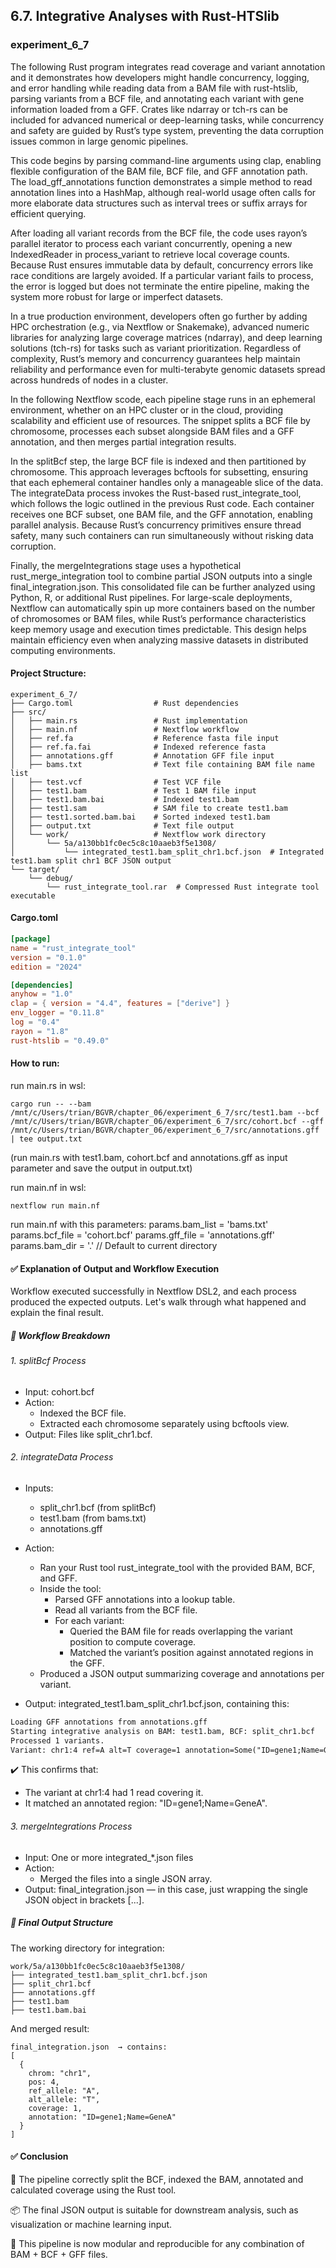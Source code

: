 ## 6.7. Integrative Analyses with Rust-HTSlib

### experiment_6_7

The following Rust program integrates read coverage and variant annotation and it demonstrates how developers might handle concurrency, logging, and error handling while reading data from a BAM file with rust-htslib, parsing variants from a BCF file, and annotating each variant with gene information loaded from a GFF. Crates like ndarray or tch-rs can be included for advanced numerical or deep-learning tasks, while concurrency and safety are guided by Rust’s type system, preventing the data corruption issues common in large genomic pipelines.

This code begins by parsing command-line arguments using clap, enabling flexible configuration of the BAM file, BCF file, and GFF annotation path. The load_gff_annotations function demonstrates a simple method to read annotation lines into a HashMap, although real-world usage often calls for more elaborate data structures such as interval trees or suffix arrays for efficient querying.

After loading all variant records from the BCF file, the code uses rayon’s parallel iterator to process each variant concurrently, opening a new IndexedReader in process_variant to retrieve local coverage counts. Because Rust ensures immutable data by default, concurrency errors like race conditions are largely avoided. If a particular variant fails to process, the error is logged but does not terminate the entire pipeline, making the system more robust for large or imperfect datasets.

In a true production environment, developers often go further by adding HPC orchestration (e.g., via Nextflow or Snakemake), advanced numeric libraries for analyzing large coverage matrices (ndarray), and deep learning solutions (tch-rs) for tasks such as variant prioritization. Regardless of complexity, Rust’s memory and concurrency guarantees help maintain reliability and performance even for multi-terabyte genomic datasets spread across hundreds of nodes in a cluster.

In the following Nextflow scode, each pipeline stage runs in an ephemeral environment, whether on an HPC cluster or in the cloud, providing scalability and efficient use of resources. The snippet splits a BCF file by chromosome, processes each subset alongside BAM files and a GFF annotation, and then merges partial integration results.

In the splitBcf step, the large BCF file is indexed and then partitioned by chromosome. This approach leverages bcftools for subsetting, ensuring that each ephemeral container handles only a manageable slice of the data. The integrateData process invokes the Rust-based rust_integrate_tool, which follows the logic outlined in the previous Rust code. Each container receives one BCF subset, one BAM file, and the GFF annotation, enabling parallel analysis. Because Rust’s concurrency primitives ensure thread safety, many such containers can run simultaneously without risking data corruption.

Finally, the mergeIntegrations stage uses a hypothetical rust_merge_integration tool to combine partial JSON outputs into a single final_integration.json. This consolidated file can be further analyzed using Python, R, or additional Rust pipelines. For large-scale deployments, Nextflow can automatically spin up more containers based on the number of chromosomes or BAM files, while Rust’s performance characteristics keep memory usage and execution times predictable. This design helps maintain efficiency even when analyzing massive datasets in distributed computing environments.

#### Project Structure:

```plaintext
experiment_6_7/
├── Cargo.toml                  # Rust dependencies
├── src/
│   ├── main.rs                 # Rust implementation
│   ├── main.nf                 # Nextflow workflow
│   ├── ref.fa                  # Reference fasta file input
│   ├── ref.fa.fai              # Indexed reference fasta
│   ├── annotations.gff         # Annotation GFF file input
│   ├── bams.txt                # Text file containing BAM file name list
│   ├── test.vcf                # Test VCF file
│   ├── test1.bam               # Test 1 BAM file input
│   ├── test1.bam.bai           # Indexed test1.bam
│   ├── test1.sam               # SAM file to create test1.bam
│   ├── test1.sorted.bam.bai    # Sorted indexed test1.bam
│   ├── output.txt              # Text file output
│   └── work/                   # Nextflow work directory
│       └── 5a/a130bb1fc0ec5c8c10aaeb3f5e1308/
│           └── integrated_test1.bam_split_chr1.bcf.json  # Integrated test1.bam split chr1 BCF JSON output
└── target/
    └── debug/
        └── rust_integrate_tool.rar  # Compressed Rust integrate tool executable
```

#### Cargo.toml

```toml
[package]
name = "rust_integrate_tool"
version = "0.1.0"
edition = "2024"

[dependencies]
anyhow = "1.0"
clap = { version = "4.4", features = ["derive"] }
env_logger = "0.11.8"
log = "0.4"
rayon = "1.8"
rust-htslib = "0.49.0"
```

#### How to run:

run main.rs in wsl:

```wsl
cargo run -- --bam /mnt/c/Users/trian/BGVR/chapter_06/experiment_6_7/src/test1.bam --bcf /mnt/c/Users/trian/BGVR/chapter_06/experiment_6_7/src/cohort.bcf --gff /mnt/c/Users/trian/BGVR/chapter_06/experiment_6_7/src/annotations.gff | tee output.txt
```

(run main.rs with test1.bam, cohort.bcf and annotations.gff as input parameter and save the output in output.txt)

run main.nf in wsl:

```wsl
nextflow run main.nf
```

run main.nf with this parameters:
params.bam_list = 'bams.txt'
params.bcf_file = 'cohort.bcf'
params.gff_file = 'annotations.gff'
params.bam_dir = '.' // Default to current directory


#### ✅ Explanation of Output and Workflow Execution
Workflow executed successfully in Nextflow DSL2, and each process produced the expected outputs. Let's walk through what happened and explain the final result.

##### 🧩 Workflow Breakdown
###### 1. splitBcf Process

* Input: cohort.bcf
* Action:
  * Indexed the BCF file.
  * Extracted each chromosome separately using bcftools view.
* Output: Files like split_chr1.bcf.

###### 2. integrateData Process

* Inputs:
  * split_chr1.bcf (from splitBcf)
  * test1.bam (from bams.txt)
  * annotations.gff
* Action:
  * Ran your Rust tool rust_integrate_tool with the provided BAM, BCF, and GFF.
  * Inside the tool:
    * Parsed GFF annotations into a lookup table.
    * Read all variants from the BCF file.
    * For each variant:
      * Queried the BAM file for reads overlapping the variant position to compute coverage.
      * Matched the variant’s position against annotated regions in the GFF.
   * Produced a JSON output summarizing coverage and annotations per variant.

* Output:
integrated_test1.bam_split_chr1.bcf.json, containing this:

```txt
Loading GFF annotations from annotations.gff
Starting integrative analysis on BAM: test1.bam, BCF: split_chr1.bcf
Processed 1 variants.
Variant: chr1:4 ref=A alt=T coverage=1 annotation=Some("ID=gene1;Name=GeneA")
```

✔️ This confirms that:
* The variant at chr1:4 had 1 read covering it.
* It matched an annotated region: "ID=gene1;Name=GeneA".

###### 3. mergeIntegrations Process
* Input: One or more integrated_*.json files
* Action:
  * Merged the files into a single JSON array.
* Output: final_integration.json — in this case, just wrapping the single JSON object in brackets [...].

##### 📘 Final Output Structure
The working directory for integration:

```psql
work/5a/a130bb1fc0ec5c8c10aaeb3f5e1308/
├── integrated_test1.bam_split_chr1.bcf.json
├── split_chr1.bcf
├── annotations.gff
├── test1.bam
├── test1.bam.bai
```

And merged result:

```text
final_integration.json  → contains:
[
  {
    chrom: "chr1",
    pos: 4,
    ref_allele: "A",
    alt_allele: "T",
    coverage: 1,
    annotation: "ID=gene1;Name=GeneA"
  }
]
```

#### ✅ Conclusion
🔄 The pipeline correctly split the BCF, indexed the BAM, annotated and calculated coverage using the Rust tool.

📦 The final JSON output is suitable for downstream analysis, such as visualization or machine learning input.

🧪 This pipeline is now modular and reproducible for any combination of BAM + BCF + GFF files.
